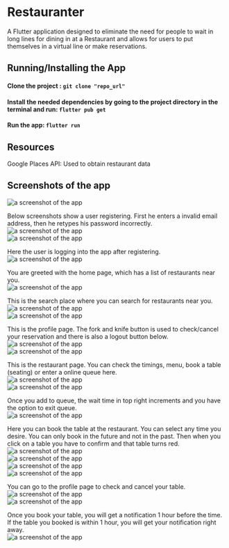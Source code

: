 # Restauranter

A Flutter application designed to eliminate the need for people to wait in long lines for dining in at a Restaurant and allows for users to put themselves in a virtual line or make reservations.

## Running/Installing the App

  #### Clone the project : ```git clone "repo_url"```
  #### Install the needed dependencies by going to the project directory in the terminal and run: ```flutter pub get```
  #### Run the app: ```flutter run```

## Resources

Google Places API: Used to obtain restaurant data

## Screenshots of the app


![a screenshot of the app](https://github.com/AmitVethuson/Restauranter/blob/main/images/1.png)

Below screenshots show a user registering. First he enters a invalid email address, then he retypes his password incorrectly.<br>
![a screenshot of the app](https://github.com/AmitVethuson/Restauranter/blob/main/images/2.2.png)<br>
![a screenshot of the app](https://github.com/AmitVethuson/Restauranter/blob/main/images/2.3.png)<br>

Here the user is logging into the app after registering.<br>
![a screenshot of the app](https://github.com/AmitVethuson/Restauranter/blob/main/images/2.4.png)<br>

You are greeted with the home page, which has a list of restaurants near you.<br>
![a screenshot of the app](https://github.com/AmitVethuson/Restauranter/blob/main/images/3.png)<br>

This is the search place where you can search for restaurants near you.<br>
![a screenshot of the app](https://github.com/AmitVethuson/Restauranter/blob/main/images/3.1.png)<br>
![a screenshot of the app](https://github.com/AmitVethuson/Restauranter/blob/main/images/3.2.png)<br>

This is the profile page. The fork and knife button is used to check/cancel your reservation and there is also a logout button below.<br>
![a screenshot of the app](https://github.com/AmitVethuson/Restauranter/blob/main/images/3.3.png)<br>
![a screenshot of the app](https://github.com/AmitVethuson/Restauranter/blob/main/images/3.4.png)<br>

This is the restaurant page. You can check the timings, menu, book a table (seating) or enter a online queue here. <br>
![a screenshot of the app](https://github.com/AmitVethuson/Restauranter/blob/main/images/5.png)<br>
![a screenshot of the app](https://github.com/AmitVethuson/Restauranter/blob/main/images/5.1.png)<br>

Once you add to queue, the wait time in top right increments and you have the option to exit queue.<br>
![a screenshot of the app](https://github.com/AmitVethuson/Restauranter/blob/main/images/5.2.png)<br>

Here you can book the table at the restaurant. You can select any time you desire. You can only book in the future and not in the past. Then when you click on a table you have to confirm and that table turns red. <br>
![a screenshot of the app](https://github.com/AmitVethuson/Restauranter/blob/main/images/5.3.png)<br>
![a screenshot of the app](https://github.com/AmitVethuson/Restauranter/blob/main/images/5.4.png)<br>
![a screenshot of the app](https://github.com/AmitVethuson/Restauranter/blob/main/images/5.5.png)<br>
![a screenshot of the app](https://github.com/AmitVethuson/Restauranter/blob/main/images/5.6.png)<br>

You can go to the profile page to check and cancel your table.<br>
![a screenshot of the app](https://github.com/AmitVethuson/Restauranter/blob/main/images/5.7.png)<br>
![a screenshot of the app](https://github.com/AmitVethuson/Restauranter/blob/main/images/5.8.png)<br>

Once you book your table, you will get a notification 1 hour before the time. If the table you booked is within 1 hour, you will get your notification right away.<br>
![a screenshot of the app](https://github.com/AmitVethuson/Restauranter/blob/main/images/6.png)<br>
